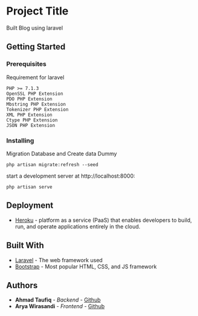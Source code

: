 # Project Title

Built Blog using laravel 

## Getting Started



### Prerequisites

Requirement for laravel

```
PHP >= 7.1.3
OpenSSL PHP Extension
PDO PHP Extension
Mbstring PHP Extension
Tokenizer PHP Extension
XML PHP Extension
Ctype PHP Extension
JSON PHP Extension
```

### Installing



Migration Database and Create data Dummy

```
php artisan migrate:refresh --seed
```

start a development server at http://localhost:8000:

```
php artisan serve
```


## Deployment

* [Heroku](https://www.heroku.com) - platform as a service (PaaS) that enables developers to build, run, and operate applications entirely in the cloud.

## Built With

* [Laravel](https://laravel.com/) - The web framework used
* [Bootstrap](https://getbootstrap.com/) - Most popular HTML, CSS, and JS framework 


## Authors

* **Ahmad Taufiq** - *Backend* - [Github](https://github.com/ataufiq123)
* **Arya Wirasandi** - *Frontend* - [Github](https://github.com/aryawirasandi)


